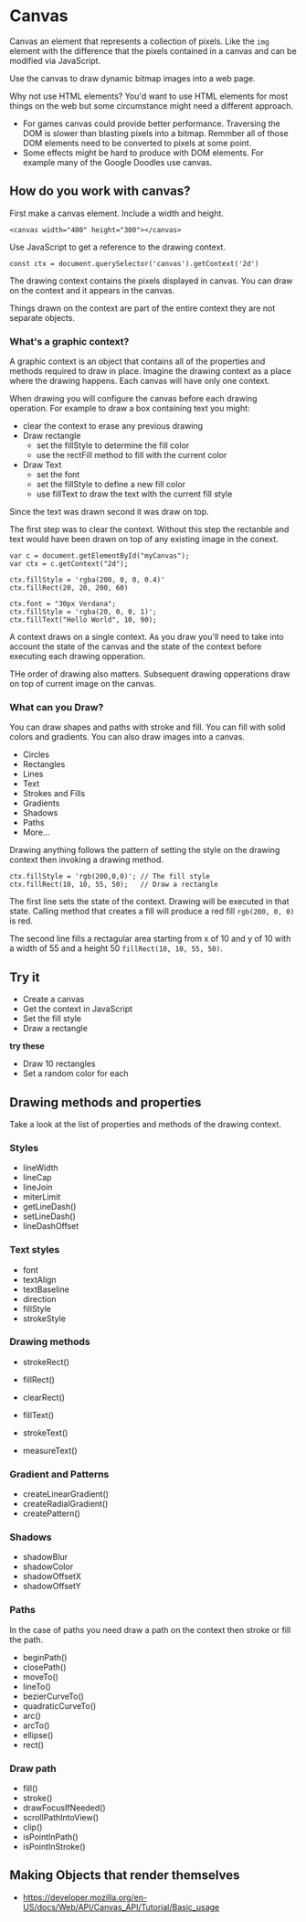 # Canvas 

Canvas an element that represents a collection of pixels. 
Like the `img` element with the difference that the pixels 
contained in a canvas and can be modified via JavaScript. 

Use the canvas to draw dynamic bitmap images into a web page. 

Why not use HTML elements? You'd want to use HTML elements for
most things on the web but some circumstance might need a 
different approach. 

- For games canvas could provide better performance. Traversing 
the DOM is slower than blasting pixels into a bitmap. 
Remmber all of those DOM elements need to be converted to pixels
at some point. 
- Some effects might be hard to produce with DOM elements. For 
example many of the Google Doodles use canvas. 

## How do you work with canvas?

First make a canvas element. Include a width and height.

`<canvas width="400" height="300"></canvas>`

Use JavaScript to get a reference to the drawing context. 

`const ctx = document.querySelector('canvas').getContext('2d')`

The drawing context contains the pixels displayed in canvas. 
You can draw on the context and it appears in the canvas. 

Things drawn on the context are part of the entire context 
they are not separate objects. 

### What's a graphic context?

A graphic context is an object that contains all of the 
properties and methods required to draw in place. Imagine 
the drawing context as a place where the drawing happens. 
Each canvas will have only one context. 

When drawing you will configure the canvas before each 
drawing operation. For example to draw a box containing 
text you might: 

- clear the context to erase any previous drawing
- Draw rectangle 
  - set the fillStyle to determine the fill color 
  - use the rectFill method to fill with the current color
- Draw Text
  - set the font 
  - set the fillStyle to define a new fill color
  - use fillText to draw the text with the current fill style

Since the text was drawn second it was draw on top. 

The first step was to clear the context. Without this step
the rectanble and text would have been drawn on top of any
existing image in the conext. 

```
var c = document.getElementById("myCanvas");
var ctx = c.getContext("2d");

ctx.fillStyle = 'rgba(200, 0, 0, 0.4)'
ctx.fillRect(20, 20, 200, 60)

ctx.font = "30px Verdana";
ctx.fillStyle = 'rgba(20, 0, 0, 1)';
ctx.fillText("Hello World", 10, 90);
```

A context draws on a single context. As you draw you'll need
to take into account the state of the canvas and the state of 
the context before executing each drawing opperation. 

THe order of drawing also matters. Subsequent drawing
opperations draw on top of current image on the canvas. 

### What can you Draw?

You can draw shapes and paths with stroke and fill. You can 
fill with solid colors and gradients. You can also draw 
images into a canvas. 

- Circles
- Rectangles 
- Lines
- Text
- Strokes and Fills
- Gradients
- Shadows
- Paths 
- More...

Drawing anything follows the pattern of setting the style 
on the drawing context then invoking a drawing method. 

```
ctx.fillStyle = 'rgb(200,0,0)'; // The fill style
ctx.fillRect(10, 10, 55, 50);   // Draw a rectangle 
```

The first line sets the state of the context. Drawing 
will be executed in that state. Calling method that creates 
a fill will produce a red fill `rgb(200, 0, 0)` is red.

The second line fills a rectagular area starting from x of 10
and y of 10 with a width of 55 and a height 50 
`fillRect(10, 10, 55, 50)`.

## Try it

- Create a canvas
- Get the context in JavaScript
- Set the fill style 
- Draw a rectangle

**try these**

- Draw 10 rectangles 
- Set a random color for each

## Drawing methods and properties

Take a look at the list of properties and methods 
of the drawing context. 

### Styles 

- lineWidth
- lineCap
- lineJoin
- miterLimit
- getLineDash()
- setLineDash()
- lineDashOffset

### Text styles 

- font
- textAlign
- textBaseline
- direction
- fillStyle
- strokeStyle

### Drawing methods 

- strokeRect()
- fillRect()
- clearRect()

- fillText()
- strokeText()
- measureText()

### Gradient and Patterns 

- createLinearGradient()
- createRadialGradient()
- createPattern()

### Shadows

- shadowBlur
- shadowColor
- shadowOffsetX
- shadowOffsetY

### Paths 

In the case of paths you need draw a path on the context 
then stroke or fill the path. 

- beginPath()
- closePath()
- moveTo()
- lineTo()
- bezierCurveTo()
- quadraticCurveTo()
- arc()
- arcTo()
- ellipse()
- rect()

### Draw path

- fill()
- stroke()
- drawFocusIfNeeded()
- scrollPathIntoView()
- clip()
- isPointInPath()
- isPointInStroke()

## Making Objects that render themselves



- https://developer.mozilla.org/en-US/docs/Web/API/Canvas_API/Tutorial/Basic_usage

